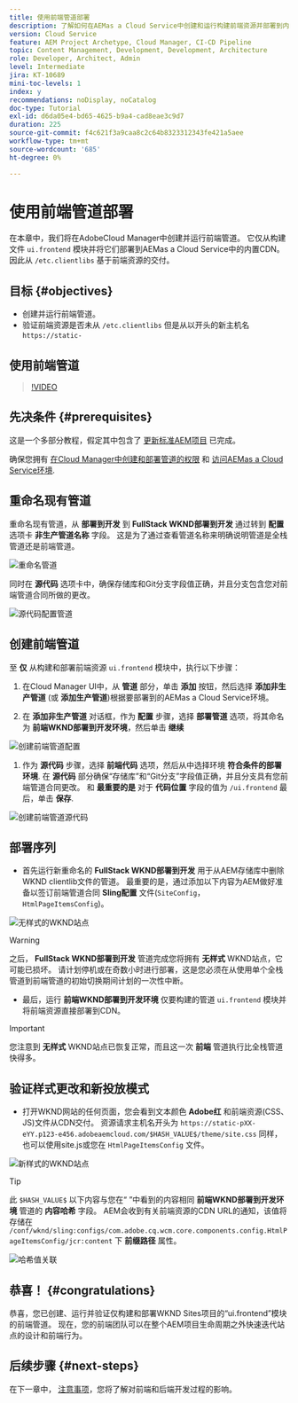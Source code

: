 ```yaml
---
title: 使用前端管道部署
description: 了解如何在AEMas a Cloud Service中创建和运行构建前端资源并部署到内置CDN的前端管道。
version: Cloud Service
feature: AEM Project Archetype, Cloud Manager, CI-CD Pipeline
topic: Content Management, Development, Development, Architecture
role: Developer, Architect, Admin
level: Intermediate
jira: KT-10689
mini-toc-levels: 1
index: y
recommendations: noDisplay, noCatalog
doc-type: Tutorial
exl-id: d6da05e4-bd65-4625-b9a4-cad8eae3c9d7
duration: 225
source-git-commit: f4c621f3a9caa8c2c64b8323312343fe421a5aee
workflow-type: tm+mt
source-wordcount: '685'
ht-degree: 0%

---
```


# 使用前端管道部署

在本章中，我们将在AdobeCloud Manager中创建并运行前端管道。 它仅从构建文件 `ui.frontend` 模块并将它们部署到AEMas a Cloud Service中的内置CDN。 因此从  `/etc.clientlibs` 基于前端资源的交付。


## 目标 {#objectives}

* 创建并运行前端管道。
* 验证前端资源是否未从 `/etc.clientlibs` 但是从以开头的新主机名 `https://static-`

## 使用前端管道

>[!VIDEO](https://video.tv.adobe.com/v/3409420?quality=12&learn=on)

## 先决条件 {#prerequisites}

这是一个多部分教程，假定其中包含了 [更新标准AEM项目](./update-project.md) 已完成。

确保您拥有 [在Cloud Manager中创建和部署管道的权限](https://experienceleague.adobe.com/docs/experience-manager-cloud-manager/content/requirements/users-and-roles.html?lang=en#role-definitions) 和 [访问AEMas a Cloud Service环境](https://experienceleague.adobe.com/docs/experience-manager-cloud-service/content/implementing/using-cloud-manager/manage-environments.html).

## 重命名现有管道

重命名现有管道，从 __部署到开发__ 到  __FullStack WKND部署到开发__ 通过转到 __配置__ 选项卡 __非生产管道名称__ 字段。 这是为了通过查看管道名称来明确说明管道是全栈管道还是前端管道。

![重命名管道](assets/fullstack-wknd-deploy-dev-pipeline.png)


同时在 __源代码__ 选项卡中，确保存储库和Git分支字段值正确，并且分支包含您对前端管道合同所做的更改。

![源代码配置管道](assets/fullstack-wknd-source-code-config.png)


## 创建前端管道

至 __仅__ 从构建和部署前端资源 `ui.frontend` 模块中，执行以下步骤：

1. 在Cloud Manager UI中，从 __管道__ 部分，单击 __添加__ 按钮，然后选择 __添加非生产管道__ (或 __添加生产管道__)根据要部署到的AEMas a Cloud Service环境。

1. 在 __添加非生产管道__ 对话框，作为 __配置__ 步骤，选择 __部署管道__ 选项，将其命名为 __前端WKND部署到开发环境__，然后单击 __继续__

![创建前端管道配置](assets/create-frontend-pipeline-configs.png)

1. 作为 __源代码__ 步骤，选择 __前端代码__ 选项，然后从中选择环境 __符合条件的部署环境__. 在 __源代码__ 部分确保“存储库”和“Git分支”字段值正确，并且分支具有您前端管道合同更改。
和 __最重要的是__ 对于 __代码位置__ 字段的值为 `/ui.frontend` 最后，单击 __保存__.

![创建前端管道源代码](assets/create-frontend-pipeline-source-code.png)


## 部署序列

* 首先运行新重命名的 __FullStack WKND部署到开发__ 用于从AEM存储库中删除WKND clientlib文件的管道。 最重要的是，通过添加以下内容为AEM做好准备以签订前端管道合同 __Sling配置__ 文件(`SiteConfig`， `HtmlPageItemsConfig`)。

![无样式的WKND站点](assets/unstyled-wknd-site.png)

>[!WARNING]
>
>之后， __FullStack WKND部署到开发__ 管道完成您将拥有 __无样式__ WKND站点，它可能已损坏。 请计划停机或在奇数小时进行部署，这是您必须在从使用单个全栈管道到前端管道的初始切换期间计划的一次性中断。


* 最后，运行 __前端WKND部署到开发环境__ 仅要构建的管道 `ui.frontend` 模块并将前端资源直接部署到CDN。

>[!IMPORTANT]
>
>您注意到 __无样式__ WKND站点已恢复正常，而且这一次 __前端__ 管道执行比全栈管道快得多。

## 验证样式更改和新投放模式

* 打开WKND网站的任何页面，您会看到文本颜色 __Adobe红__ 和前端资源(CSS、JS)文件从CDN交付。 资源请求主机名开头为 `https://static-pXX-eYY.p123-e456.adobeaemcloud.com/$HASH_VALUE$/theme/site.css` 同样，也可以使用site.js或您在 `HtmlPageItemsConfig` 文件。


![新样式的WKND站点](assets/newly-styled-wknd-site.png)



>[!TIP]
>
>此 `$HASH_VALUE$` 以下内容与您在“ ”中看到的内容相同 __前端WKND部署到开发环境__  管道的 __内容哈希__ 字段。 AEM会收到有关前端资源的CDN URL的通知，该值将存储在 `/conf/wknd/sling:configs/com.adobe.cq.wcm.core.components.config.HtmlPageItemsConfig/jcr:content` 下 __前缀路径__ 属性。


![哈希值关联](assets/hash-value-correlartion.png)



## 恭喜！ {#congratulations}

恭喜，您已创建、运行并验证仅构建和部署WKND Sites项目的“ui.frontend”模块的前端管道。 现在，您的前端团队可以在整个AEM项目生命周期之外快速迭代站点的设计和前端行为。

## 后续步骤 {#next-steps}

在下一章中， [注意事项](considerations.md)，您将了解对前端和后端开发过程的影响。

